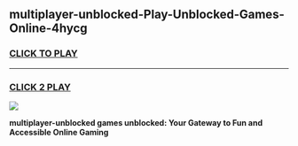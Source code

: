 
## multiplayer-unblocked-Play-Unblocked-Games-Online-4hycg
<h3>
<a href="https://premium76.site?title=multiplayer-unblocked&ref=25A">CLICK TO PLAY</a></h3>
<hr>

<h3>
<a href="https://premium76.site?title=multiplayer-unblocked&ref=25A">CLICK 2 PLAY</a>
  
</h3>

<a href="https://premium76.site?title=multiplayer-unblocked&ref=25A"><img src="https://clearcache.store/games.png"></a>


**multiplayer-unblocked games unblocked: Your Gateway to Fun and Accessible Online Gaming**
